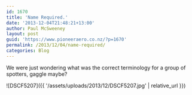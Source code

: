 ```yaml
---
id: 1670
title: 'Name Required.'
date: '2013-12-04T21:48:21+13:00'
author: Paul McSweeney
layout: post
guid: 'https://www.pioneeraero.co.nz/?p=1670'
permalink: /2013/12/04/name-required/
categories: Blog
---
```


We were just wondering what was the correct terminology for a group of spotters, gaggle maybe?

![DSCF5207]({{ '/assets/uploads/2013/12/DSCF5207.jpg' | relative_url }})
